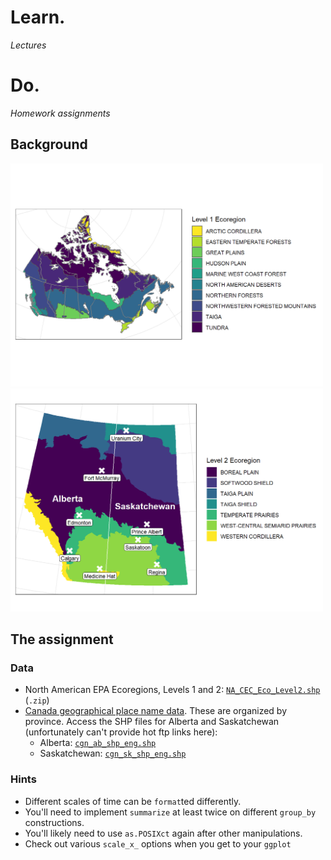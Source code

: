 # Learn.

*Lectures*

# Do. 

*Homework assignments*

## Background 


<img src="https://github.com/devanmcg/IntroRangeR/blob/master/12_RasGIS/national-1.png" width="500" >

<img src="https://github.com/devanmcg/IntroRangeR/blob/master/12_RasGIS/provincial-1.png" width="500">


## The assignment

### Data

* North American EPA Ecoregions, Levels 1 and 2: [`NA_CEC_Eco_Level2.shp`](http://ecologicalregions.info/data/cec_na/NA_CEC_Eco_Level2.zip) (`.zip`)
* [Canada geographical place name data](https://www.nrcan.gc.ca/earth-sciences/geography/download-geographical-names-data/9245). 
These are organized by province. 
Access the SHP files for Alberta and Saskatchewan (unfortunately can't provide hot ftp links here):
  - Alberta: [`cgn_ab_shp_eng.shp`](ftp://ftp.geogratis.gc.ca/pub/nrcan_rncan/vector/geobase_cgn_toponyme/prov_shp_eng/cgn_ab_shp_eng.zip) 
  - Saskatchewan: [`cgn_sk_shp_eng.shp`](ftp://ftp.geogratis.gc.ca/pub/nrcan_rncan/vector/geobase_cgn_toponyme/prov_shp_eng/cgn_sk_shp_eng.zip)
  

### Hints 

 * Different scales of time can be `format`ted differently. 
 * You'll need to implement `summarize` at least twice on different `group_by` constructions. 
 * You'll likely need to use `as.POSIXct` again after other manipulations. 
 * Check out various `scale_x_` options when you get to your `ggplot`
